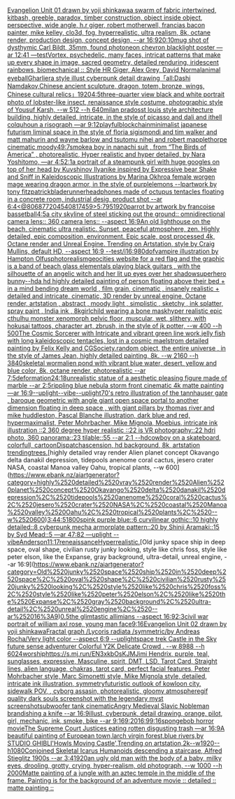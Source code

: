 [Evangelion Unit 01 drawn by yoji shinkawa](https://www.ebank.nz/aiartgenerator?category=Evangelion%2520Unit%252001%2520drawn%2520by%2520yoji%2520shinkawa)[a swarm of fabric intertwined, kitbash, greeble, paradox, timber construction, object inside object, perspective, wide angle, h.r giger, robert motherwell, francias bacon painter, mike kelley, clo3d, fog, hyperrealistic, ultra realism, 8k, octane render, production design, concept design, --ar 16:9](https://www.ebank.nz/aiartgenerator?category=a%2520swarm%2520of%2520fabric%2520intertwined%2C%2520kitbash%2C%2520greeble%2C%2520paradox%2C%2520timber%2520construction%2C%2520object%2520inside%2520object%2C%2520perspective%2C%2520wide%2520angle%2C%2520h.r%2520giger%2C%2520robert%2520motherwell%2C%2520francias%2520bacon%2520painter%2C%2520mike%2520kelley%2C%2520clo3d%2C%2520fog%2C%2520hyperrealistic%2C%2520ultra%2520realism%2C%25208k%2C%2520octane%2520render%2C%2520production%2520design%2C%2520concept%2520design%2C%2520--ar%252016%3A9)[20:10](https://www.ebank.nz/aiartgenerator?category=20%3A10)[mug shot of dysthymic Carl Bildt, 35mm, found photo](https://www.ebank.nz/aiartgenerator?category=mug%2520shot%2520of%2520dysthymic%2520Carl%2520Bildt%2C%252035mm%2C%2520found%2520photo)[neon chevron blacklight poster —ar 12:41 —test](https://www.ebank.nz/aiartgenerator?category=neon%2520chevron%2520blacklight%2520poster%2520%E2%80%94ar%252012%3A41%2520%E2%80%94test)[Vortex, psychedelic, many faces, intricat patterns that make up every shape in image, sacred geometry, detailed renduring, iridescent rainbows, biomechanical :: Style HR Giger, Alex Grey, David Normal](https://www.ebank.nz/aiartgenerator?category=Vortex%2C%2520psychedelic%2C%2520many%2520faces%2C%2520intricat%2520patterns%2520that%2520make%2520up%2520every%2520shape%2520in%2520image%2C%2520sacred%2520geometry%2C%2520detailed%2520renduring%2C%2520iridescent%2520rainbows%2C%2520biomechanical%2520%3A%3A%2520Style%2520HR%2520Giger%2C%2520Alex%2520Grey%2C%2520David%2520Normal)[animal eyeball](https://www.ebank.nz/aiartgenerator?category=animal%2520eyeball)[Gharliera style illust cyberpunk detail drawing](https://www.ebank.nz/aiartgenerator?category=Gharliera%2520style%2520illust%2520cyberpunk%2520detail%2520drawing)[「all:Dashi Namdakov,Chinese ancient sculpture, dragon, totem, bronze, wings, Chinese cultural relics」](https://www.ebank.nz/aiartgenerator?category=%E3%80%8Call%3ADashi%2520Namdakov%2CChinese%2520ancient%2520sculpture%2C%2520dragon%2C%2520totem%2C%2520bronze%2C%2520wings%2C%2520Chinese%2520cultural%2520relics%E3%80%8D)[1920](https://www.ebank.nz/aiartgenerator?category=1920)[4:5](https://www.ebank.nz/aiartgenerator?category=4%3A5)[three-quarter view black and white portrait photo of lobster-like insect, renaissance style costume, photographic style of Yousuf Karsh, --w 512 --h 640](https://www.ebank.nz/aiartgenerator?category=three-quarter%2520view%2520black%2520and%2520white%2520portrait%2520photo%2520of%2520lobster-like%2520insect%2C%2520renaissance%2520style%2520costume%2C%2520photographic%2520style%2520of%2520Yousuf%2520Karsh%2C%2520--w%2520512%2520--h%2520640)[milan prados](https://www.ebank.nz/aiartgenerator?category=milan%2520prados)[st louis style architecture building, highly detailed, intricate, in the style of picasso and dali and ithell colquhoun a risograph —ar 9:12](https://www.ebank.nz/aiartgenerator?category=st%2520louis%2520style%2520architecture%2520building%2C%2520highly%2520detailed%2C%2520intricate%2C%2520in%2520the%2520style%2520of%2520picasso%2520and%2520dali%2520and%2520ithell%2520colquhoun%2520a%2520risograph%2520%E2%80%94ar%25209%3A12)[playful](https://www.ebank.nz/aiartgenerator?category=playful)[blockchain](https://www.ebank.nz/aiartgenerator?category=blockchain)[minimalist japanese futurism liminal space in the style of floria sigismondi and tim walker and matt mahurin and wayne barlow and tsutomu nihei and robert mapplethorpe cinematic moody](https://www.ebank.nz/aiartgenerator?category=minimalist%2520japanese%2520futurism%2520liminal%2520space%2520in%2520the%2520style%2520of%2520floria%2520sigismondi%2520and%2520tim%2520walker%2520and%2520matt%2520mahurin%2520and%2520wayne%2520barlow%2520and%2520tsutomu%2520nihei%2520and%2520robert%2520mapplethorpe%2520cinematic%2520moody)[49:7](https://www.ebank.nz/aiartgenerator?category=49%3A7)[smoke](https://www.ebank.nz/aiartgenerator?category=smoke)[a boy in nanachi suit , from “The Birds of America” , photorealistic, Hyper realistic and hyper detailed, by  Nara Yoshitomo, —ar 4:5](https://www.ebank.nz/aiartgenerator?category=a%2520boy%2520in%2520nanachi%2520suit%2520%2C%2520from%2520%E2%80%9CThe%2520Birds%2520of%2520America%E2%80%9D%2520%2C%2520photorealistic%2C%2520Hyper%2520realistic%2520and%2520hyper%2520detailed%2C%2520by%2520%2520Nara%2520Yoshitomo%2C%2520%E2%80%94ar%25204%3A5)[2:1](https://www.ebank.nz/aiartgenerator?category=2%3A1)[a portrait of a steampunk girl with huge googles on top of her head by Kuvshinov Ilya](https://www.ebank.nz/aiartgenerator?category=a%2520portrait%2520of%2520a%2520steampunk%2520girl%2520with%2520huge%2520googles%2520on%2520top%2520of%2520her%2520head%2520by%2520Kuvshinov%2520Ilya)[nike inspired by Expressive bear Shake and Sniff in Kaleidoscopic Illustrations by Marina Okhro](https://www.ebank.nz/aiartgenerator?category=nike%2520inspired%2520by%2520Expressive%2520bear%2520Shake%2520and%2520Sniff%2520in%2520Kaleidoscopic%2520Illustrations%2520by%2520Marina%2520Okhro)[a female worgen mage wearing dragon armor, in the style of purplelemons --lp](https://www.ebank.nz/aiartgenerator?category=a%2520female%2520worgen%2520mage%2520wearing%2520dragon%2520armor%2C%2520in%2520the%2520style%2520of%2520purplelemons%2520--lp)[artwork by tony fitzpatrick](https://www.ebank.nz/aiartgenerator?category=artwork%2520by%2520tony%2520fitzpatrick)[bladerunner](https://www.ebank.nz/aiartgenerator?category=bladerunner)[headphones made of octupus tentacles floating in a concrete room, industrial desig, product shot --ar 6:4](https://www.ebank.nz/aiartgenerator?category=headphones%2520made%2520of%2520octupus%2520tentacles%2520floating%2520in%2520a%2520concrete%2520room%2C%2520industrial%2520desig%2C%2520product%2520shot%2520--ar%25206%3A4)[<@806877204540817459>](https://www.ebank.nz/aiartgenerator?category=%3C%40806877204540817459%3E)[5:7](https://www.ebank.nz/aiartgenerator?category=5%3A7)[95](https://www.ebank.nz/aiartgenerator?category=95)[1920](https://www.ebank.nz/aiartgenerator?category=1920)[parrot by artwork by francoise basset](https://www.ebank.nz/aiartgenerator?category=parrot%2520by%2520artwork%2520by%2520francoise%2520basset)[ball](https://www.ebank.nz/aiartgenerator?category=ball)[4:5](https://www.ebank.nz/aiartgenerator?category=4%3A5)[a city skyline of steel sticking out the ground:: omnidirectional camera lens:: 360 camera lens:: --aspect 16:9](https://www.ebank.nz/aiartgenerator?category=a%2520city%2520skyline%2520of%2520steel%2520sticking%2520out%2520the%2520ground%3A%3A%2520omnidirectional%2520camera%2520lens%3A%3A%2520360%2520camera%2520lens%3A%3A%2520--aspect%252016%3A9)[An old lighthouse on the beach, cinematic ultra realistic. Sunset, peaceful atmosphere, zen. Highly detailed, epic composition, environment. Epic scale, post processed 4k, Octane render and Unreal Engine. Trending on Artstation, style by Craig Mullins, default HD, --aspect 16:9 --test](https://www.ebank.nz/aiartgenerator?category=An%2520old%2520lighthouse%2520on%2520the%2520beach%2C%2520cinematic%2520ultra%2520realistic.%2520Sunset%2C%2520peaceful%2520atmosphere%2C%2520zen.%2520Highly%2520detailed%2C%2520epic%2520composition%2C%2520environment.%2520Epic%2520scale%2C%2520post%2520processed%25204k%2C%2520Octane%2520render%2520and%2520Unreal%2520Engine.%2520Trending%2520on%2520Artstation%2C%2520style%2520by%2520Craig%2520Mullins%2C%2520default%2520HD%2C%2520--aspect%252016%3A9%2520--test)[/i](https://www.ebank.nz/aiartgenerator?category=/i)[16:9](https://www.ebank.nz/aiartgenerator?category=16%3A9)[80](https://www.ebank.nz/aiartgenerator?category=80)[dof](https://www.ebank.nz/aiartgenerator?category=dof)[vampire illustration by Hampton Olfus](https://www.ebank.nz/aiartgenerator?category=vampire%2520illustration%2520by%2520Hampton%2520Olfus)[photorealism](https://www.ebank.nz/aiartgenerator?category=photorealism)[geocities website for a red flag and the graphic is a band of beach glass elementals playing black guitars , with the silhouette of an angelic witch and her lit up eyes over her shadow](https://www.ebank.nz/aiartgenerator?category=geocities%2520website%2520for%2520a%2520red%2520flag%2520and%2520the%2520graphic%2520is%2520a%2520band%2520of%2520beach%2520glass%2520elementals%2520playing%2520black%2520guitars%2520%2C%2520with%2520the%2520silhouette%2520of%2520an%2520angelic%2520witch%2520and%2520her%2520lit%2520up%2520eyes%2520over%2520her%2520shadow)[superhero bunny](https://www.ebank.nz/aiartgenerator?category=superhero%2520bunny)[--hd](https://www.ebank.nz/aiartgenerator?category=--hd)[a hd highly detailed painting of person floating above their bed + in a mind bending dream world , film grain, cinematic , insanely realistic + detailed and intricate, cinematic, 3D render by unreal engine, Octane render, artstation , abstract , moody light , simplistic , sketchy , ink splatter, spray paint , India ink , 8k](https://www.ebank.nz/aiartgenerator?category=a%2520hd%2520highly%2520detailed%2520painting%2520of%2520person%2520floating%2520above%2520their%2520bed%2520%2B%2520in%2520a%2520mind%2520bending%2520dream%2520world%2520%2C%2520film%2520grain%2C%2520cinematic%2520%2C%2520insanely%2520realistic%2520%2B%2520detailed%2520and%2520intricate%2C%2520cinematic%2C%25203D%2520render%2520by%2520unreal%2520engine%2C%2520Octane%2520render%2C%2520artstation%2520%2C%2520abstract%2520%2C%2520moody%2520light%2520%2C%2520simplistic%2520%2C%2520sketchy%2520%2C%2520ink%2520splatter%2C%2520spray%2520paint%2520%2C%2520India%2520ink%2520%2C%25208k)[girl](https://www.ebank.nz/aiartgenerator?category=girl)[child wearing a bone mask](https://www.ebank.nz/aiartgenerator?category=child%2520wearing%2520a%2520bone%2520mask)[hyper realistic epic cthulhu monster xenomorph pelvic floor, muscular, wet, slithery, with hokusai tattoos, character art, zbrush, in the style of jk potter, --w 400 --h 500](https://www.ebank.nz/aiartgenerator?category=hyper%2520realistic%2520epic%2520cthulhu%2520monster%2520xenomorph%2520pelvic%2520floor%2C%2520muscular%2C%2520wet%2C%2520slithery%2C%2520with%2520hokusai%2520tattoos%2C%2520character%2520art%2C%2520zbrush%2C%2520in%2520the%2520style%2520of%2520jk%2520potter%2C%2520--w%2520400%2520--h%2520500)[The Cosmic Sorcerer with Intricate and vibrant green line work,jelly fish with long kaleidoscopic tentacles, lost in a cosmic maelstrom detailed painting by Felix Kelly and CGSociety.random object, the entire universe , in the style of James Jean, highly detailed painting, 8k. --w 2160 --h 3840](https://www.ebank.nz/aiartgenerator?category=The%2520Cosmic%2520Sorcerer%2520with%2520Intricate%2520and%2520vibrant%2520green%2520line%2520work%2Cjelly%2520fish%2520with%2520long%2520kaleidoscopic%2520tentacles%2C%2520lost%2520in%2520a%2520cosmic%2520maelstrom%2520detailed%2520painting%2520by%2520Felix%2520Kelly%2520and%2520CGSociety.random%2520object%2C%2520the%2520entire%2520universe%2520%2C%2520in%2520the%2520style%2520of%2520James%2520Jean%2C%2520highly%2520detailed%2520painting%2C%25208k.%2520--w%25202160%2520--h%25203840)[skeletal worm](https://www.ebank.nz/aiartgenerator?category=skeletal%2520worm)[alien pond with vibrant blue water, desert, yellow and blue color, 8k, octane render, photorealistic --ar 7:5](https://www.ebank.nz/aiartgenerator?category=alien%2520pond%2520with%2520vibrant%2520blue%2520water%2C%2520desert%2C%2520yellow%2520and%2520blue%2520color%2C%25208k%2C%2520octane%2520render%2C%2520photorealistic%2520--ar%25207%3A5)[deformation](https://www.ebank.nz/aiartgenerator?category=deformation)[24:18](https://www.ebank.nz/aiartgenerator?category=24%3A18)[unrealistic statue of a aesthetic pleasing figure made of marble --ar 2:5](https://www.ebank.nz/aiartgenerator?category=unrealistic%2520statue%2520of%2520a%2520aesthetic%2520pleasing%2520figure%2520made%2520of%2520marble%2520--ar%25202%3A5)[rippling blue nebula storm front cinematic 4k matte painting —ar 16:9](https://www.ebank.nz/aiartgenerator?category=rippling%2520blue%2520nebula%2520storm%2520front%2520cinematic%25204k%2520matte%2520painting%2520%E2%80%94ar%252016%3A9)[--uplight](https://www.ebank.nz/aiartgenerator?category=--uplight)[--vibe](https://www.ebank.nz/aiartgenerator?category=--vibe)[--uplight](https://www.ebank.nz/aiartgenerator?category=--uplight)[70's retro illustration of the tannhauser gate , baroque geometric with angle giant open space portal to another dimension floating in deep space , with giant pillars by thomas river and mike huddleston, Pascal Blanche illustration, dark blue and red, hypermaximalist, Peter Mohrbacher, Mike Mignola, Moebius, intricate ink illustration ::2 360 degree hyper realistic ::22 is VR photography::22 hdri photo, 360 panorama::23 tilable::55 --ar 2:1 --hd](https://www.ebank.nz/aiartgenerator?category=70%27s%2520retro%2520illustration%2520of%2520the%2520tannhauser%2520gate%2520%2C%2520baroque%2520geometric%2520with%2520angle%2520giant%2520open%2520space%2520portal%2520to%2520another%2520dimension%2520floating%2520in%2520deep%2520space%2520%2C%2520with%2520giant%2520pillars%2520by%2520thomas%2520river%2520and%2520mike%2520huddleston%2C%2520Pascal%2520Blanche%2520illustration%2C%2520dark%2520blue%2520and%2520red%2C%2520hypermaximalist%2C%2520Peter%2520Mohrbacher%2C%2520Mike%2520Mignola%2C%2520Moebius%2C%2520intricate%2520ink%2520illustration%2520%3A%3A2%2520360%2520degree%2520hyper%2520realistic%2520%3A%3A22%2520is%2520VR%2520photography%3A%3A22%2520hdri%2520photo%2C%2520360%2520panorama%3A%3A23%2520tilable%3A%3A55%2520--ar%25202%3A1%2520--hd)[cowboy on a skateboard, colorfull, cartoon](https://www.ebank.nz/aiartgenerator?category=cowboy%2520on%2520a%2520skateboard%2C%2520colorfull%2C%2520cartoon)[Dispatch](https://www.ebank.nz/aiartgenerator?category=Dispatch)[ascension, hd background, 8k, artstation trending](https://www.ebank.nz/aiartgenerator?category=ascension%2C%2520hd%2520background%2C%25208k%2C%2520artstation%2520trending)[trees.](https://www.ebank.nz/aiartgenerator?category=trees.)[highly detailed vray render Alien planet concept Okavango delta danakil depression, tidepools anenome coral cactus, jesero crater NASA, coastal Manoa valley Oahu, tropical plants, --w 600](https://www.ebank.nz/aiartgenerator?category=highly%2520detailed%2520vray%2520render%2520Alien%2520planet%2520concept%2520Okavango%2520delta%2520danakil%2520depression%2C%2520tidepools%2520anenome%2520coral%2520cactus%2C%2520jesero%2520crater%2520NASA%2C%2520coastal%2520Manoa%2520valley%2520Oahu%2C%2520tropical%2520plants%2C%2520--w%2520600)[3:4](https://www.ebank.nz/aiartgenerator?category=3%3A4)[4:5](https://www.ebank.nz/aiartgenerator?category=4%3A5)[1800s](https://www.ebank.nz/aiartgenerator?category=1800s)[pink purple blue::6 curvilinear gothic::10 highly detailed::8 cyberpunk mecha armorplate pattern::20 by Shinji Aramaki::15 by Syd Mead::5 —ar 47:82 —uplight --vibe](https://www.ebank.nz/aiartgenerator?category=pink%2520purple%2520blue%3A%3A6%2520curvilinear%2520gothic%3A%3A10%2520highly%2520detailed%3A%3A8%2520cyberpunk%2520mecha%2520armorplate%2520pattern%3A%3A20%2520by%2520Shinji%2520Aramaki%3A%3A15%2520by%2520Syd%2520Mead%3A%3A5%2520%E2%80%94ar%252047%3A82%2520%E2%80%94uplight%2520--vibe)[Anderson](https://www.ebank.nz/aiartgenerator?category=Anderson)[11:17](https://www.ebank.nz/aiartgenerator?category=11%3A17)[reneaissance](https://www.ebank.nz/aiartgenerator?category=reneaissance)[Hyperrealistic.](https://www.ebank.nz/aiartgenerator?category=Hyperrealistic.)[Old junky space ship in deep space, oval shape, civilian rusty junky looking, style like chris foss, style like peter elson, like the Expanse, gray background, ultra-detail, unreal engine, --ar 16:9](https://www.ebank.nz/aiartgenerator?category=Old%2520junky%2520space%2520ship%2520in%2520deep%2520space%2C%2520oval%2520shape%2C%2520civilian%2520rusty%2520junky%2520looking%2C%2520style%2520like%2520chris%2520foss%2C%2520style%2520like%2520peter%2520elson%2C%2520like%2520the%2520Expanse%2C%2520gray%2520background%2C%2520ultra-detail%2C%2520unreal%2520engine%2C%2520--ar%252016%3A9)[0.5](https://www.ebank.nz/aiartgenerator?category=0.5)[the glimtastic allimians --aspect 16:9](https://www.ebank.nz/aiartgenerator?category=the%2520glimtastic%2520allimians%2520--aspect%252016%3A9)[2:3](https://www.ebank.nz/aiartgenerator?category=2%3A3)[civil war portrait of william axl rose, young man face](https://www.ebank.nz/aiartgenerator?category=civil%2520war%2520portrait%2520of%2520william%2520axl%2520rose%2C%2520young%2520man%2520face)[9:16](https://www.ebank.nz/aiartgenerator?category=9%3A16)[Evangelion Unit 02 drawn by yoji shinkawa](https://www.ebank.nz/aiartgenerator?category=Evangelion%2520Unit%252002%2520drawn%2520by%2520yoji%2520shinkawa)[Fractal graph /Lycoris radiata /symmetric/by Andreas Rocha/Very light color   --aspect 6:9 --uplight](https://www.ebank.nz/aiartgenerator?category=Fractal%2520graph%2520/Lycoris%2520radiata%2520/symmetric/by%2520Andreas%2520Rocha/Very%2520light%2520color%2520%2520%2520--aspect%25206%3A9%2520--uplight)[space trek Castle in the Sky future sense adventurer Colorful Y2K Delicate Crowd . --w 8988 --h 6024](https://www.ebank.nz/aiartgenerator?category=space%2520trek%2520Castle%2520in%2520the%2520Sky%2520future%2520sense%2520adventurer%2520Colorful%2520Y2K%2520Delicate%2520Crowd%2520.%2520--w%25208988%2520--h%25206024)[worship](https://www.ebank.nz/aiartgenerator?category=worship)[<https://s.mj.run/EN3xkbOsKJM>](https://www.ebank.nz/aiartgenerator?category=%3Chttps%3A//s.mj.run/EN3xkbOsKJM%3E)[Jimi Hendrix, purple, teal, sunglasses, expressive, Masculine, spirit, DMT, LSD, Tarot Card, Straight lines, alien language, chakras, tarot card, perfect facial features, Peter Mohrbacher style, Marc Simonetti style, Mike Mignola style, detailed, intricate ink illustration, symmetry](https://www.ebank.nz/aiartgenerator?category=Jimi%2520Hendrix%2C%2520purple%2C%2520teal%2C%2520sunglasses%2C%2520expressive%2C%2520Masculine%2C%2520spirit%2C%2520DMT%2C%2520LSD%2C%2520Tarot%2520Card%2C%2520Straight%2520lines%2C%2520alien%2520language%2C%2520chakras%2C%2520tarot%2520card%2C%2520perfect%2520facial%2520features%2C%2520Peter%2520Mohrbacher%2520style%2C%2520Marc%2520Simonetti%2520style%2C%2520Mike%2520Mignola%2520style%2C%2520detailed%2C%2520intricate%2520ink%2520illustration%2C%2520symmetry)[futuristic outlook of kowloon city, sidewalk POV, , cyborg assasin, photorealistic, gloomy atmosphere](https://www.ebank.nz/aiartgenerator?category=futuristic%2520outlook%2520of%2520kowloon%2520city%2C%2520sidewalk%2520POV%2C%2520%2C%2520cyborg%2520assasin%2C%2520photorealistic%2C%2520gloomy%2520atmosphere)[gif quality dark souls screenshot with the legendary myst screenshot](https://www.ebank.nz/aiartgenerator?category=gif%2520quality%2520dark%2520souls%2520screenshot%2520with%2520the%2520legendary%2520myst%2520screenshot)[subwoofer tank cinematic](https://www.ebank.nz/aiartgenerator?category=subwoofer%2520tank%2520cinematic)[Angry Medieval Slavic Nobleman brandishing a knife --ar 16:9](https://www.ebank.nz/aiartgenerator?category=Angry%2520Medieval%2520Slavic%2520Nobleman%2520brandishing%2520a%2520knife%2520--ar%252016%3A9)[illust, cyberpunk, detail drawing, orange, pilot, girl, mechanic, ink, smoke, bike --ar 9:16](https://www.ebank.nz/aiartgenerator?category=illust%2C%2520cyberpunk%2C%2520detail%2520drawing%2C%2520orange%2C%2520pilot%2C%2520girl%2C%2520mechanic%2C%2520ink%2C%2520smoke%2C%2520bike%2520--ar%25209%3A16)[9:20](https://www.ebank.nz/aiartgenerator?category=9%3A20)[16:9](https://www.ebank.nz/aiartgenerator?category=16%3A9)[9:16](https://www.ebank.nz/aiartgenerator?category=9%3A16)[spongebob horror movie](https://www.ebank.nz/aiartgenerator?category=spongebob%2520horror%2520movie)[The Supreme Court Justices eating rotten disgusting trash —ar 16:9](https://www.ebank.nz/aiartgenerator?category=The%2520Supreme%2520Court%2520Justices%2520eating%2520rotten%2520disgusting%2520trash%2520%E2%80%94ar%252016%3A9)[A beautiful painting of European town,larch virgin forest,blue rivers,by STUDIO GHIBLI'Howls Moving Castle',Trending on artstation,2k--w1920--h1080](https://www.ebank.nz/aiartgenerator?category=A%2520beautiful%2520painting%2520of%2520European%2520town%2Clarch%2520virgin%2520forest%2Cblue%2520rivers%2Cby%2520STUDIO%2520GHIBLI%27Howls%2520Moving%2520Castle%27%2CTrending%2520on%2520artstation%2C2k--w1920--h1080)[Conjoined Skeletal Icarus Humanoids descending a staircase, Alfred Stieglitz 1900s --ar 3:4](https://www.ebank.nz/aiartgenerator?category=Conjoined%2520Skeletal%2520Icarus%2520Humanoids%2520descending%2520a%2520staircase%2C%2520Alfred%2520Stieglitz%25201900s%2520--ar%25203%3A4)[1920](https://www.ebank.nz/aiartgenerator?category=1920)[an ugly old man with the body of a baby, milky eyes, drooling, grotty, crying, hyper-realism, old photograph, --w 1000 --h 2000](https://www.ebank.nz/aiartgenerator?category=an%2520ugly%2520old%2520man%2520with%2520the%2520body%2520of%2520a%2520baby%2C%2520milky%2520eyes%2C%2520drooling%2C%2520grotty%2C%2520crying%2C%2520hyper-realism%2C%2520old%2520photograph%2C%2520--w%25201000%2520--h%25202000)[Matte painting of a jungle with an aztec temple in the middle of the frame. Painting is for the background of an adventure movie :: detailed :: matte painting ::](https://www.ebank.nz/aiartgenerator?category=Matte%2520painting%2520of%2520a%2520jungle%2520with%2520an%2520aztec%2520temple%2520in%2520the%2520middle%2520of%2520the%2520frame.%2520Painting%2520is%2520for%2520the%2520background%2520of%2520an%2520adventure%2520movie%2520%3A%3A%2520detailed%2520%3A%3A%2520matte%2520painting%2520%3A%3A)